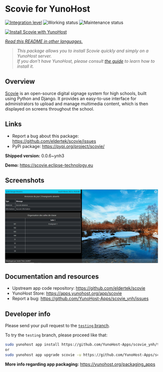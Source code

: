 <!--
N.B.: This README was automatically generated by <https://github.com/YunoHost/apps/tree/master/tools/readme_generator>
It shall NOT be edited by hand.
-->

# Scovie for YunoHost

[![Integration level](https://dash.yunohost.org/integration/scovie.svg)](https://dash.yunohost.org/appci/app/scovie) ![Working status](https://ci-apps.yunohost.org/ci/badges/scovie.status.svg) ![Maintenance status](https://ci-apps.yunohost.org/ci/badges/scovie.maintain.svg)

[![Install Scovie with YunoHost](https://install-app.yunohost.org/install-with-yunohost.svg)](https://install-app.yunohost.org/?app=scovie)

*[Read this README in other languages.](./ALL_README.md)*

> *This package allows you to install Scovie quickly and simply on a YunoHost server.*  
> *If you don't have YunoHost, please consult [the guide](https://yunohost.org/install) to learn how to install it.*

## Overview

[Scovie](https://github.com/eldertek/scovie) is an open-source digital signage system for high schools, built using Python and Django.
It provides an easy-to-use interface for administrators to upload and manage multimedia content, which is then displayed on screens throughout the school.

## Links

* Report a bug about this package: <https://github.com/eldertek/scovie/issues>
* PyPi package: <https://pypi.org/project/scovie/>


**Shipped version:** 0.0.6~ynh3

**Demo:** <https://scovie.eclipse-technology.eu>

## Screenshots

![Screenshot of Scovie](./doc/screenshots/all.png)

## Documentation and resources

- Upstream app code repository: <https://github.com/eldertek/scovie>
- YunoHost Store: <https://apps.yunohost.org/app/scovie>
- Report a bug: <https://github.com/YunoHost-Apps/scovie_ynh/issues>

## Developer info

Please send your pull request to the [`testing` branch](https://github.com/YunoHost-Apps/scovie_ynh/tree/testing).

To try the `testing` branch, please proceed like that:

```bash
sudo yunohost app install https://github.com/YunoHost-Apps/scovie_ynh/tree/testing --debug
or
sudo yunohost app upgrade scovie -u https://github.com/YunoHost-Apps/scovie_ynh/tree/testing --debug
```

**More info regarding app packaging:** <https://yunohost.org/packaging_apps>
